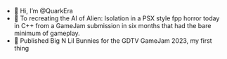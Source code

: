 - 👋 Hi, I’m @QuarkEra
- 🌱 To recreating the AI of Alien: Isolation in a PSX style fpp horror today in C++ from a GameJam submission in six months that had the bare minimum of gameplay.
- 👀 Published Big N Lil Bunnies for the GDTV GameJam 2023, my first thing

<!---
QuarkEra/QuarkEra is a ✨ special ✨ repository because its `README.md` (this file) appears on your GitHub profile.
You can click the Preview link to take a look at your changes.
--->
